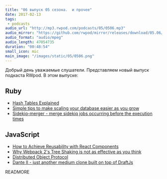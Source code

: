```yaml
---
title: "06 выпуск 05 сезона.  и прочее"
date: 2017-02-13
tags:
 - podcasts
audio_url: "http://mp3.rwpod.com/podcasts/05/0506.mp3"
audio_mirror: "https://github.com/rwpod/mirror/releases/download/05.06/0506.mp3"
audio_format: "audio/mpeg"
audio_length: 47054735
duration: "00:48:54"
small_icon: mic
main_image: "/images/static/05/0506.png"
---
```


Добрый день уважаемые слушатели. Представляем новый выпуск подкаста RWpod. В этом выпуске:

## Ruby

 - [Hash Tables Explained](http://www.blackbytes.info/2017/02/hash-tables-explained/)
 - [Simple tips to make scaling your database easier as you grow](http://blog.honeybadger.io/easy_rails_database_scaling_wins/)
 - [Sidekiq-merger - merge sidekiq jobs occurring before the execution times](https://github.com/dtaniwaki/sidekiq-merger)

## JavaScript

 - [How to Achieve Reusability with React Components](https://medium.com/walmartlabs/how-to-achieve-reusability-with-react-components-81edeb7fb0e0)
 - [Why Webpack 2's Tree Shaking is not as effective as you think](https://advancedweb.hu/2017/02/07/treeshaking/)
 - [Distributed Object Protocol](https://distributedobjectprotocol.org/)
 - [Dante II - just another medium clone built on top of DraftJs](https://michelson.github.io/dante2/)

READMORE
